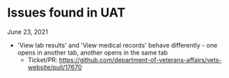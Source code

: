 # Issues found in UAT
June 23, 2021

- 'View lab results' and 'View medical records' behave differently - one opens in another tab, another opens in the same tab 
  - Ticket/PR: https://github.com/department-of-veterans-affairs/vets-website/pull/17670 
